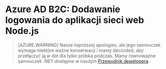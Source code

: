<properties
    pageTitle="Dodawanie logowania do aplikacji sieci web Node.js dla Azure B2C | Microsoft Azure"
    description="Sposoby tworzenia aplikacji sieci web Node.js znaki w użytkowników za pomocą dzierżawy B2C."
    services="active-directory-b2c"
    documentationCenter=""
    authors="brandwe"
    manager="msmbaldwin"
    editor=""/>

<tags
    ms.service="active-directory-b2c"
    ms.workload="identity"
  ms.tgt_pltfrm="na"
    ms.devlang="javascript"
    ms.topic="hero-article"
    ms.date="07/22/2016"
    ms.author="brandwe"/>


# <a name="azure-ad-b2c-add-sign-in-to-a-nodejs-web-app"></a>Azure AD B2C: Dodawanie logowania do aplikacji sieci web Node.js

> [AZURE.WARNING] Nasze najniższej apologies, ale jego samouczek wymaga niektóre ważne konserwacji i mamy decicided, aby przełączyć ją w dół dla tylko próbka podczas.  Mamy równoważne samouczek .NET dostępne w naszym [Przewodnik dewelopera](active-directory-b2c-overview.md).